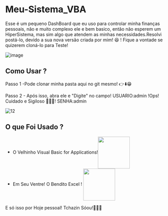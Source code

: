 # Meu-Sistema_VBA
 Esse é um pequeno DashBoard que eu uso para controlar minha finanças pessoais, não e muito complexo  ele e bem basico, então não esperem um HiperSistema, mas sim algo que atendem as minhas necessidades.Resolvi postá-lo, devido a sua nova versão criada por mim! 
 😆 ! Fique a vontade se quizerem cloná-lo para Teste!

![image](https://user-images.githubusercontent.com/80895578/130534620-7cb3ee0c-38c9-4b7b-bbfa-c5ac2664e0f2.png)

## Como Usar ?
Passo 1 -Pode clonar minha pasta aqui no git mesmo! :point_right:⬇️:grin:
<p>Passo 2 - Após isso, abra ele e "Digite" no campo!
 USUARIO:admin 
 !Ops! Cuidado e Sigiloso 🤬😅😁! SENHA:admin</p>
 
![12](https://user-images.githubusercontent.com/80895578/130535157-14ff3fe6-aae4-48a6-a3d3-1fa03d03ce4f.PNG)

## O que Foi Usado ?
<ul>
 <li>O Velhinho Visual Basic for Applications!<img src="https://user-images.githubusercontent.com/80895578/130535675-3b04c6ed-ce74-4830-99ca-dfad9a0f1396.png" align="center" height="100" width="100" >
 </li>
  <li>Em Seu Ventre! O Bendito Excel !
<img src="https://user-images.githubusercontent.com/80895578/130536156-bf82ee85-3da1-4062-bd82-2c6def05515a.png" align="center" height="100" width="100" >
 </li>
 </ul>
 E só isso por Hoje pessoal! Tchazin Sóou!👋👨‍🌾
